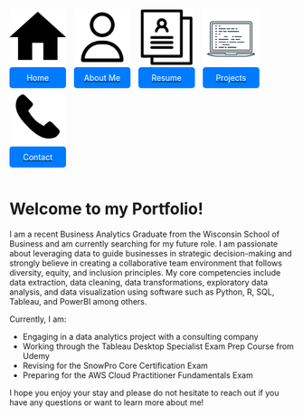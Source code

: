 <div style="margin-top: 20px;">
    <a href="/" style="display: inline-block; text-align: center; margin-right: 10px;">
        <img src="/assets/img/home.png" alt="Home" style="width: 100px; height: 100px;"><br>
        <span style="display: block; background-color: #007bff; color: white; padding: 10px; border-radius: 5px;">Home</span>
    </a>
    <a href="/about" style="display: inline-block; text-align: center; margin-right: 10px;">
        <img src="/assets/img/about_me.png" alt="About Me" style="width: 100px; height: 100px;"><br>
        <span style="display: block; background-color: #007bff; color: white; padding: 10px; border-radius: 5px;">About Me</span>
    </a>
    <a href="/resume" style="display: inline-block; text-align: center; margin-right: 10px;">
        <img src="/assets/img/resume.png" alt="Resume" style="width: 100px; height: 100px;"><br>
        <span style="display: block; background-color: #007bff; color: white; padding: 10px; border-radius: 5px;">Resume</span>
    </a>
    <a href="/projects" style="display: inline-block; text-align: center; margin-right: 10px;">
        <img src="/assets/img/projects.png" alt="Projects" style="width: 100px; height: 100px;"><br>
        <span style="display: block; background-color: #007bff; color: white; padding: 10px; border-radius: 5px;">Projects</span>
    </a>
    <a href="/contact" style="display: inline-block; text-align: center; margin-right: 10px;">
        <img src="/assets/img/contact.png" alt="Contact" style="width: 100px; height: 100px;"><br>
        <span style="display: block; background-color: #007bff; color: white; padding: 10px; border-radius: 5px;">Contact</span>
    </a>
</div>

<br>

# Welcome to my Portfolio!

I am a recent Business Analytics Graduate from the Wisconsin School of Business and am currently searching for my future role. I am passionate about leveraging data to guide businesses in strategic decision-making and strongly believe in creating a collaborative team environment that follows diversity, equity, and inclusion principles. My core competencies include data extraction, data cleaning, data transformations, exploratory data analysis, and data visualization using software such as Python, R, SQL, Tableau, and PowerBI among others.

Currently, I am:

- Engaging in a data analytics project with a consulting company
- Working through the Tableau Desktop Specialist Exam Prep Course from Udemy
- Revising for the SnowPro Core Certification Exam
- Preparing for the AWS Cloud Practitioner Fundamentals Exam

I hope you enjoy your stay and please do not hesitate to reach out if you have any questions or want to learn more about me!